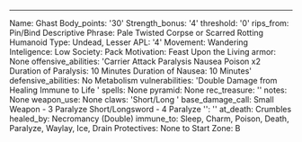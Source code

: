 ---
Name: Ghast
Body_points: '30'
Strength_bonus: '4'
threshold: '0'
rips_from: Pin/Bind
Descriptive Phrase: Pale Twisted Corpse or  Scarred Rotting Humanoid
Type: Undead, Lesser
APL: '4'
Movement: Wandering
Inteligence: Low
Society: Pack
Motivation: Feast Upon the Living
armor: None
offensive_abilities: 'Carrier Attack Paralysis Nausea Poison x2  Duration of Paralysis:
  10 Minutes Duration of Nausea: 10 Minutes'
defensive_abilities: No Metabolism
vulnerabilities: 'Double Damage from Healing Immune to Life '
spells: None
pyramid: None
rec_treasure: ''
notes: None
weapon_use: None
claws: 'Short/Long '
base_damage_call: Small Weapon - 3 Paralyze Short/Longsword - 4 Paralyze
'': ''
at_death: Crumbles
healed_by: Necromancy (Double)
immune_to: Sleep, Charm, Poison, Death, Paralyze, Waylay, Ice, Drain
Protectives: None to Start
Zone: B